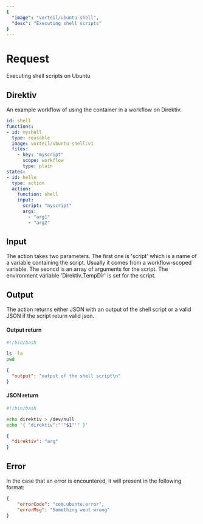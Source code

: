 ```yaml
---
{
  "image": "vorteil/ubuntu-shell",
  "desc": "Executing shell scripts"
}
---
```

# Request

Executing shell scripts on Ubuntu

## Direktiv

An example workflow of using the container in a workflow on Direktiv.


```yaml
id: shell
functions:
- id: myshell
  type: reusable
  image: vorteil/ubuntu-shell:v1
  files:
    - key: "myscript"
      scope: workflow
      type: plain
states:
- id: hello
  type: action
  action:
    function: shell
    input:
      script: "myscript"
      args: 
        - "arg1"
        - "arg2"
```

## Input

The action takes two parameters. The first one is 'script' which is a name of a variable containing the script. Usually it comes from a workflow-scoped variable. The seoncd is an array of arguments for the script. The environment variable 'Direktiv_TempDir' is set for the script.

## Output

The action returns either JSON with an output of the shell script or a valid JSON if the script return valid json.

#### Output return

```sh
#!/bin/bash

ls -la
pwd
```

```json
{
  "output": "output of the shell script\n"
}
```

#### JSON return

```sh
#!/bin/bash

echo direktiv > /dev/null
echo '{ "direktiv":"'"$1"'" }'
```

```json
{
  "direktiv": "arg"
}
```

## Error

In the case that an error is encountered, it will present in the following format:

```json
{
    "errorCode": "com.ubuntu.error",
    "errorMsg": "Something went wrong"
}
```
